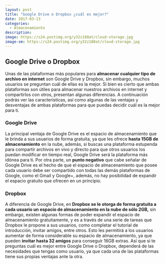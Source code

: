 ```yaml
---
layout: post
title: "Google Drive o Dropbox ¿cuál es mejor?"
date: 2017-03-13
categories:
  - Almacenamiento
description: 
image: https://s24.postimg.org/y32z188at/cloud-storage.jpg
image-sm: https://s24.postimg.org/y32z188at/cloud-storage.jpg
---
```

<h2>Google Drive o Dropbox</h2>
Unas de las plataformas más populares para <strong>almacenar cualquier tipo de archivo en internet</strong> son Google Drive y Dropbox, sin embargo, muchos usuarios se preguntan cuál de ellas es la mejor. Si bien es cierto que ambas plataformas son útiles para almacenar nuestros archivos en internet y compartirlos con otros, presentan algunas diferencias.
A continuación podrás ver las características, así como algunas de las ventajas y desventajas de ambas plataformas para que puedas decidir cuál es la mejor para ti. 
<h3>Google Drive</h3>
La principal ventaja de Google Drive es el espacio de almacenamiento que le brinda a sus usuarios de forma gratuita, ya que les ofrece <strong>hasta 15GB de almacenamiento</strong> en la nube, además, si buscas una plataforma estupenda para compartir archivos en vivo y directo para que otros usuarios los puedan modificar en tiempo real, Google Drive será la plataforma más idónea para ti.
Por otra parte, un <strong>punto negativo</strong> que cabe señalar de Google Drive es el hecho de que el espacio de almacenamiento que posee cada usuario debe ser compartido con todas las demás plataformas de Google, como el Gmail y Google+, además, no hay posibilidad de expandir el espacio gratuito que ofrecen en un principio.
<h3>Dropbox</h3>
A diferencia de Google Drive, en<strong> Dropbox se le otorga de forma gratuita a cada usuario un espacio de almacenamiento en la nube de sólo 2GB,</strong> sin embargo, existen algunas formas de poder expandir el espacio de almacenamiento gratuitamente, y es a través de una serie de tareas que Dropbox le propone a sus usuarios, como completar el tutorial de introducción, invitar amigos, entre otros.
Esto les permitirá a los usuarios aumentar de forma considerable su espacio de almacenamiento, ya que pueden <strong>invitar hasta 32 amigos</strong> para conseguir 16GB extras.
Así que si te preguntas cuál es mejor entre Google Drive o Dropbox, dependerá de las necesidades que tengas como usuario, ya que cada una de las plataformas tiene sus propias ventajas ante la otra.

